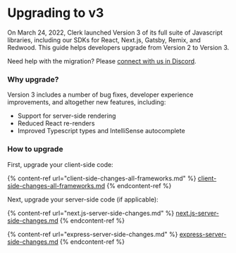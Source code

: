 # Upgrading to v3

On March 24, 2022, Clerk launched Version 3 of its full suite of Javascript libraries, including our SDKs for React, Next.js, Gatsby, Remix, and Redwood. This guide helps developers upgrade from Version 2 to Version 3.

Need help with the migration? Please [connect with us in Discord](https://discord.com/invite/b5rXHjAg7A).

### Why upgrade?

Version 3 includes a number of bug fixes, developer experience improvements, and altogether new features, including:

* Support for server-side rendering
* Reduced React re-renders
* Improved Typescript types and IntelliSense autocomplete

### How to upgrade

First, upgrade your client-side code:

{% content-ref url="client-side-changes-all-frameworks.md" %}
[client-side-changes-all-frameworks.md](client-side-changes-all-frameworks.md)
{% endcontent-ref %}

Next, upgrade your server-side code (if applicable):

{% content-ref url="next.js-server-side-changes.md" %}
[next.js-server-side-changes.md](next.js-server-side-changes.md)
{% endcontent-ref %}

{% content-ref url="express-server-side-changes.md" %}
[express-server-side-changes.md](express-server-side-changes.md)
{% endcontent-ref %}

